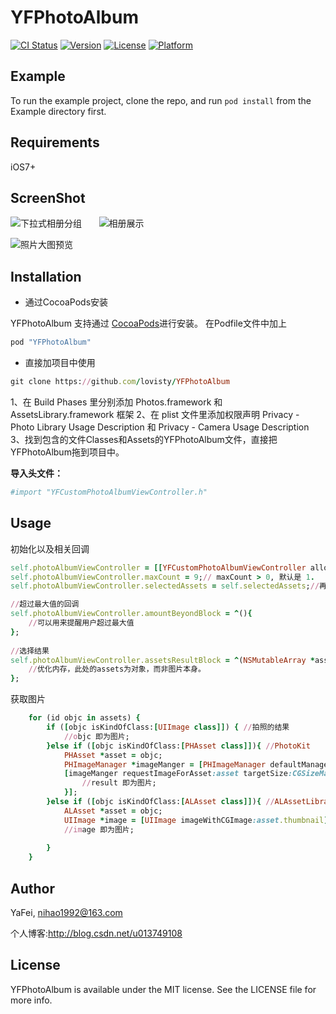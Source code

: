 # YFPhotoAlbum

[![CI Status](http://img.shields.io/travis/YaFei/YFPhotoAlbum.svg?style=flat)](https://travis-ci.org/YaFei/YFPhotoAlbum)
[![Version](https://img.shields.io/cocoapods/v/YFPhotoAlbum.svg?style=flat)](http://cocoapods.org/pods/YFPhotoAlbum)
[![License](https://img.shields.io/cocoapods/l/YFPhotoAlbum.svg?style=flat)](http://cocoapods.org/pods/YFPhotoAlbum)
[![Platform](https://img.shields.io/cocoapods/p/YFPhotoAlbum.svg?style=flat)](http://cocoapods.org/pods/YFPhotoAlbum)

## Example

To run the example project, clone the repo, and run `pod install` from the Example directory first.

## Requirements

iOS7+


## ScreenShot

![下拉式相册分组](https://github.com/lovisty/YFPhotoAlbum/blob/master/ScreenShot/img_001.png?raw=true)       ![相册展示](https://github.com/lovisty/YFPhotoAlbum/blob/master/ScreenShot/img_002.png?raw=true) 

![照片大图预览](https://github.com/lovisty/YFPhotoAlbum/blob/master/ScreenShot/img_003.png?raw=true)

## Installation
- 通过CocoaPods安装   

YFPhotoAlbum 支持通过 [CocoaPods](http://cocoapods.org)进行安装。
在Podfile文件中加上
```ruby
pod "YFPhotoAlbum"
```
- 直接加项目中使用
```ruby
git clone https://github.com/lovisty/YFPhotoAlbum   
```
1、在 Build Phases 里分别添加 Photos.framework 和 AssetsLibrary.framework 框架
2、在 plist 文件里添加权限声明 Privacy - Photo Library Usage Description 和 Privacy - Camera Usage Description
3、找到包含的文件Classes和Assets的YFPhotoAlbum文件，直接把YFPhotoAlbum拖到项目中。


**导入头文件：**
```ruby
#import "YFCustomPhotoAlbumViewController.h"  
```

## Usage

初始化以及相关回调

```ruby
self.photoAlbumViewController = [[YFCustomPhotoAlbumViewController alloc] init];
self.photoAlbumViewController.maxCount = 9;// maxCount > 0, 默认是 1.
self.photoAlbumViewController.selectedAssets = self.selectedAssets;//再次进入相册选择的时候，保留已选择的为选中状态。

//超过最大值的回调
self.photoAlbumViewController.amountBeyondBlock = ^(){ 
    //可以用来提醒用户超过最大值
};
 
//选择结果  
self.photoAlbumViewController.assetsResultBlock = ^(NSMutableArray *assets){
    //优化内存，此处的assets为对象，而非图片本身。
};

```

获取图片

```ruby
    for (id objc in assets) {
        if ([objc isKindOfClass:[UIImage class]]) { //拍照的结果
            //objc 即为图片;
        }else if ([objc isKindOfClass:[PHAsset class]]){ //PhotoKit
            PHAsset *asset = objc;
            PHImageManager *imageManger = [PHImageManager defaultManager];
            [imageManger requestImageForAsset:asset targetSize:CGSizeMake(80*2, 80*2) contentMode:PHImageContentModeDefault options:nil resultHandler:^(UIImage * _Nullable result, NSDictionary * _Nullable info) {
                //result 即为图片;
            }];
        }else if ([objc isKindOfClass:[ALAsset class]]){ //ALAssetLibrary
            ALAsset *asset = objc;
            UIImage *image = [UIImage imageWithCGImage:asset.thumbnail];
            //image 即为图片;
            
        }
    }

```

## Author

YaFei, nihao1992@163.com

个人博客:http://blog.csdn.net/u013749108


## License

YFPhotoAlbum is available under the MIT license. See the LICENSE file for more info.
